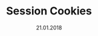 ---
title: Session Cookies
short: ""
date: 21.01.2018
tags:
    - c
    - server
    - web
    - golang
    - notes
---